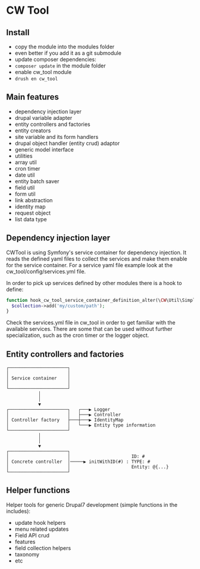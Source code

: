 CW Tool
=======

Install
-------

- copy the module into the modules folder
 - even better if you add it as a git submodule
- update composer dependencies:
 - ```composer update``` in the module folder
- enable cw_tool module
 - ```drush en cw_tool```


Main features
-------------

- dependency injection layer
- drupal variable adapter
- entity controllers and factories
- entity creators
- site variable and its form handlers
- drupal object handler (entity crud) adaptor
- generic model interface
- utilities
 - array util
 - cron timer
 - date util
 - entity batch saver
 - field util
 - form util
 - link abstraction
 - identity map
 - request object
 - list data type


Dependency injection layer
--------------------------

CWTool is using Symfony's service container for dependency injection. It reads the defined yaml files to collect the services and make them enable for the service container. For a service yaml file example look at the cw_tool/config/services.yml file.

In order to pick up services defined by other modules there is a hook to define:

```php
function hook_cw_tool_service_container_definition_alter(\CW\Util\SimpleList $collection) {
  $collection->add('my/custom/path');
}
```

Check the services.yml file in cw_tool in order to get familiar with the available services. There are some that can be used without further specialization, such as the cron timer or the logger object.


Entity controllers and factories
--------------------------------

```
┌──────────────────────┐                                          
│                      │                                          
│ Service container    │                                          
│                      │                                          
└──────────────────────┘                                          
            │                                                     
            │                                                     
            ▼                                                     
┌──────────────────────┐   ┌───▶ Logger                           
│                      │   ├───▶ Controller                       
│ Controller factory   ├───┼───▶ IdentityMap                      
│                      │   └───▶ Entity type information          
└──────────────────────┘                                          
            │                                                     
            │                                                     
            ▼                                                     
┌──────────────────────┐                                          
│                      │                       ID: #              
│ Concrete controller  │─────▶ initWithID(#) : TYPE: #            
│                      │                       Entity: @{...}     
└──────────────────────┘                                          
```



Helper functions
----------------

Helper tools for generic Drupal7 development (simple functions in the includes):

- update hook helpers
 - menu related updates
 - Field API crud
 - features
- field collection helpers
- taxonomy
- etc
